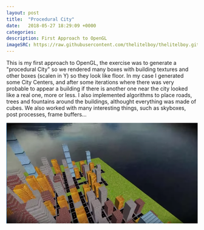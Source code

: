 ```yaml
---
layout: post
title:  "Procedural City"
date:   2018-05-27 18:29:09 +0000
categories: 
description: First Approach to OpenGL
imageSRC: https://raw.githubusercontent.com/thelitelboy/thelitelboy.github.io/master/_assets/Procedural-City.png
---
```


This is my first approach to OpenGL, the exercise was to generate a "procedural City" so we rendered many boxes with building textures and other boxes (scalen in Y) so they look like floor. In my case I generated some City Centers, and after some iterations where there was very probable to appear a building if there is another one near the city looked like a real one, more or less. I also implemented algorithms to place roads, trees and fountains around the buildings, althought everything was made of cubes. We also worked with many interesting things, such as skyboxes, post processes, frame buffers...

![Procedural City Image][PC-ProceduralCity]


[PC-ProceduralCity]: https://raw.githubusercontent.com/thelitelboy/thelitelboy.github.io/master/_assets/Procedural-City.png "Procedural City"